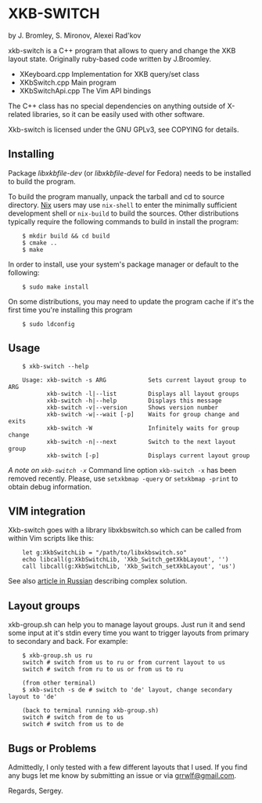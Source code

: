 
XKB-SWITCH
===========
by J. Bromley, S. Mironov, Alexei Rad'kov

xkb-switch is a C++ program that allows to query and change the XKB layout state.
Originally ruby-based code written by J.Broomley.

* XKeyboard.cpp  Implementation for XKB query/set class
* XKbSwitch.cpp  Main program
* XKbSwitchApi.cpp The Vim API bindings

The C++ class has no special dependencies on anything outside of
X-related libraries, so it can be easily used with other software.

Xkb-switch is licensed under the GNU GPLv3, see COPYING for details.

Installing
----------

Package *libxkbfile-dev* (or *libxkbfile-devel* for Fedora) needs to be
installed to build the program.

To build the program manually, unpack the tarball and cd to source directory.
[Nix](http://nixos.org/nix) users may use `nix-shell` to enter the minimally
sufficient development shell or `nix-build` to build the sources. Other
distributions typically require the following commands to build in install the
program:

```
    $ mkdir build && cd build
    $ cmake ..
    $ make
```

In order to install, use your system's package manager or default to the following:

```
    $ sudo make install
```

On some distributions, you may need to update the program cache if it's the
first time you're installing this program

```
    $ sudo ldconfig
```

Usage
-----

```
    $ xkb-switch --help

    Usage: xkb-switch -s ARG            Sets current layout group to ARG
           xkb-switch -l|--list         Displays all layout groups
           xkb-switch -h|--help         Displays this message
           xkb-switch -v|--version      Shows version number
           xkb-switch -w|--wait [-p]    Waits for group change and exits
           xkb-switch -W                Infinitely waits for group change
           xkb-switch -n|--next         Switch to the next layout group
           xkb-switch [-p]              Displays current layout group
```

*A note on `xkb-switch -x`*
Command line option `xkb-switch -x` has been removed recently. Please, use `setxkbmap
-query` or `setxkbmap -print` to obtain debug information.

VIM integration
---------------

Xkb-switch goes with a library libxkbswitch.so which can be called from
within Vim scripts like this:

```
    let g:XkbSwitchLib = "/path/to/libxkbswitch.so"
    echo libcall(g:XkbSwitchLib, 'Xkb_Switch_getXkbLayout', '')
    call libcall(g:XkbSwitchLib, 'Xkb_Switch_setXkbLayout', 'us')
```

See also [article in Russian](http://lin-techdet.blogspot.ru/2012/12/vim-xkb-switch-libcall.html)
describing complex solution.

Layout groups
-------------

xkb-group.sh can help you to manage layout groups. Just run it and send some
input at it's stdin every time you want to trigger layouts from primary to
secondary and back. For example:

```
    $ xkb-group.sh us ru
    switch # switch from us to ru or from current layout to us
    switch # switch from ru to us or from us to ru

    (from other terminal)
    $ xkb-switch -s de # switch to 'de' layout, change secondary layout to 'de'

    (back to terminal running xkb-group.sh)
    switch # switch from de to us
    switch # switch from us to de
```

Bugs or Problems
----------------

Admittedly, I only tested with a few different layouts that I used. If you find
any bugs let me know by submitting an issue or via grrwlf@gmail.com.

Regards,
Sergey.

